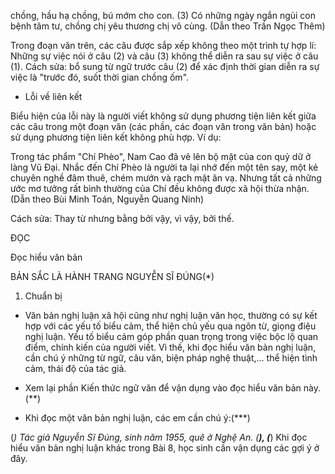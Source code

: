 chồng, hầu hạ chồng, bú mớm cho con. (3) Có những ngày ngắn ngủi con bệnh tâm tư, chồng chị yêu thương chị vô cùng. (Dẫn theo Trần Ngọc Thêm)

Trong đoạn văn trên, các câu được sắp xếp không theo một trình tự hợp lí: Những sự việc nói ở câu (2) và câu (3) không thể diễn ra sau sự việc ở câu (1). Cách sửa: bổ sung từ ngữ trước câu (2) để xác định thời gian diễn ra sự việc là "trước đó, suốt thời gian chồng ốm".

- Lỗi về liên kết

Biểu hiện của lỗi này là người viết không sử dụng phương tiện liên kết giữa các câu trong một đoạn văn (các phần, các đoạn văn trong văn bản) hoặc sử dụng phương tiện liên kết không phù hợp. Ví dụ:

Trong tác phẩm "Chí Phèo", Nam Cao đã vẽ lên bộ mặt của con quỷ dữ ở làng Vũ Đại. Nhắc đến Chí Phèo là người ta lại nhớ đến một tên say, một kẻ chuyên nghề đâm thuê, chém mướn và rạch mặt ăn vạ. Nhưng tất cả những ước mơ tưởng rất bình thường của Chí đều không được xã hội thừa nhận. (Dẫn theo Bùi Minh Toán, Nguyễn Quang Ninh)

Cách sửa: Thay từ nhưng bằng bởi vậy, vì vậy, bởi thế.

ĐỌC

Đọc hiểu văn bản

BẢN SẮC LÀ HÀNH TRANG
NGUYỄN SĨ ĐÚNG(*)

1. Chuẩn bị

- Văn bản nghị luận xã hội cũng như nghị luận văn học, thường có sự kết hợp với các yếu tố biểu cảm, thể hiện chủ yếu qua ngôn từ, giọng điệu nghị luận. Yếu tố biểu cảm góp phần quan trọng trong việc bộc lộ quan điểm, chính kiến của người viết. Vì thế, khi đọc hiểu văn bản nghị luận, cần chú ý những từ ngữ, câu văn, biện pháp nghệ thuật,... thể hiện tình cảm, thái độ của tác giả.

- Xem lại phần Kiến thức ngữ văn để vận dụng vào đọc hiểu văn bản này.(**)

- Khi đọc một văn bản nghị luận, các em cần chú ý:(***)

(*) Tác giả Nguyễn Sĩ Đúng, sinh năm 1955, quê ở Nghệ An.
(**), (***) Khi đọc hiểu văn bản nghị luận khác trong Bài 8, học sinh cần vận dụng các gợi ý ở đây.